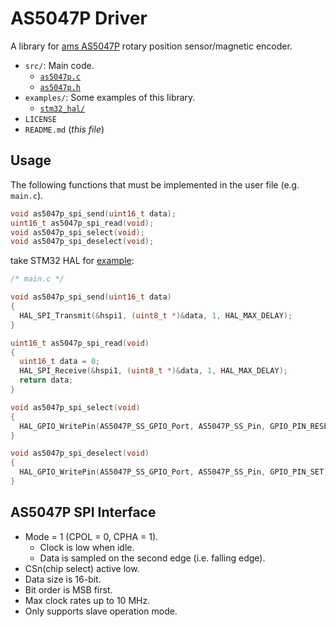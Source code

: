 # AS5047P Driver
A library for [ams AS5047P](https://ams.com/as5047p) rotary position sensor/magnetic encoder.

- `src/`: Main code.
  - [`as5047p.c`](./src/as5047p.c)
  - [`as5047p.h`](./src/as5047p.h)
- `examples/`: Some examples of this library.
  - [`stm32_hal/`](./examples/stm32_hal/)
- `LICENSE`
- `README.md` (*this file*)

## Usage
The following functions that must be implemented in the user file (e.g. `main.c`).
```c
void as5047p_spi_send(uint16_t data);
uint16_t as5047p_spi_read(void);
void as5047p_spi_select(void);
void as5047p_spi_deselect(void);
```

take STM32 HAL for [example](./examples/stm32_hal/src/main.c):
```c
/* main.c */

void as5047p_spi_send(uint16_t data)
{
  HAL_SPI_Transmit(&hspi1, (uint8_t *)&data, 1, HAL_MAX_DELAY);
}

uint16_t as5047p_spi_read(void)
{
  uint16_t data = 0;
  HAL_SPI_Receive(&hspi1, (uint8_t *)&data, 1, HAL_MAX_DELAY);
  return data;
}

void as5047p_spi_select(void)
{
  HAL_GPIO_WritePin(AS5047P_SS_GPIO_Port, AS5047P_SS_Pin, GPIO_PIN_RESET);
}

void as5047p_spi_deselect(void)
{
  HAL_GPIO_WritePin(AS5047P_SS_GPIO_Port, AS5047P_SS_Pin, GPIO_PIN_SET);
}
```

## AS5047P SPI Interface
- Mode = 1 (CPOL = 0, CPHA = 1).
    - Clock is low when idle.
    - Data is sampled on the second edge (i.e. falling edge).
- CSn(chip select) active low.
- Data size is 16-bit.
- Bit order is MSB first.
- Max clock rates up to 10 MHz.
- Only supports slave operation mode.
